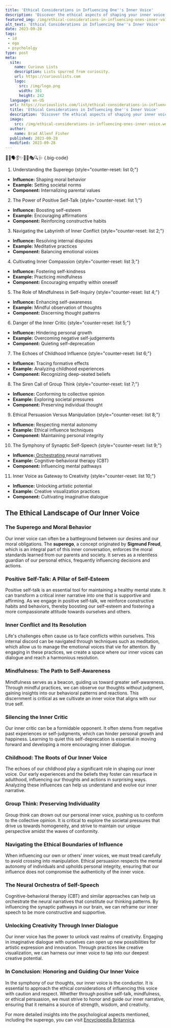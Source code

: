 ```yaml
---
title: 'Ethical Considerations in Influencing One''s Inner Voice'
description: 'Discover the ethical aspects of shaping your inner voice, examining the impact of influence on your thoughts and decisions. Stay curious about self-influence.'
featured_img: /img/ethical-considerations-in-influencing-ones-inner-voice.webp
alt_text: 'Ethical Considerations in Influencing One''s Inner Voice'
date: 2023-09-28
tags:
 - id
 - ego
 - psychololgy
type: post
meta:
  site:
    name: Curious Lists
    description: Lists spurred from curiosity.
    url: https://curiouslists.com
    logo:
      src: /img/logo.png
      width: 301
      height: 242
  language: en-US
  url: https://curiouslists.com/list/ethical-considerations-in-influencing-ones-inner-voice
  title: 'Ethical Considerations in Influencing One''s Inner Voice'
  description: 'Discover the ethical aspects of shaping your inner voice, examining the impact of influence on your thoughts and decisions. Stay curious about self-influence.'
  image:
    src: /img/ethical-considerations-in-influencing-ones-inner-voice.webp
  author:
    name: Brad Allenf Fisher
  published: 2023-09-28
  modified: 2023-09-28
---
```



🧠💭🗣️👂✨🤝🤔🎭🔍🩺 {.big-code}

1. Understanding the Superego {style="counter-reset: list 0;"}
  - **Influence:** Shaping moral behavior
  - **Example:** Setting societal norms
  - **Component:** Internalizing parental values

2. The Power of Positive Self-Talk {style="counter-reset: list 1;"}
  - **Influence:** Boosting self-esteem
  - **Example:** Encouraging affirmations
  - **Component:** Reinforcing constructive habits

3. Navigating the Labyrinth of Inner Conflict {style="counter-reset: list 2;"}
  - **Influence:** Resolving internal disputes
  - **Example:** Meditative practices
  - **Component:** Balancing emotional voices

4. Cultivating Inner Compassion {style="counter-reset: list 3;"}
  - **Influence:** Fostering self-kindness
  - **Example:** Practicing mindfulness
  - **Component:** Encouraging empathy within oneself

5. The Role of Mindfulness in Self-Inquiry {style="counter-reset: list 4;"}
  - **Influence:** Enhancing self-awareness
  - **Example:** Mindful observation of thoughts
  - **Component:** Discerning thought patterns

6. Danger of the Inner Critic {style="counter-reset: list 5;"}
  - **Influence:** Hindering personal growth
  - **Example:** Overcoming negative self-judgements
  - **Component:** Quieting self-deprecation

7. The Echoes of Childhood Influence {style="counter-reset: list 6;"}
  - **Influence:** Tracing formative effects
  - **Example:** Analyzing childhood experiences
  - **Component:** Recognizing deep-seated beliefs

8. The Siren Call of Group Think {style="counter-reset: list 7;"}
  - **Influence:** Conforming to collective opinion
  - **Example:** Exploring societal pressures
  - **Component:** Preserving individual thought

9. Ethical Persuasion Versus Manipulation {style="counter-reset: list 8;"}
  - **Influence:** Respecting mental autonomy
  - **Example:** Ethical influence techniques
  - **Component:** Maintaining personal integrity

10. The Symphony of Synaptic Self-Speech {style="counter-reset: list 9;"}
  - **Influence:**[  Orchestrating  ](https://curiouslists.com/list/inner-voice-in-therapy-techniques-for-self-discovery)neural narratives
  - **Example:** Cognitive-behavioral therapy (CBT)
  - **Component:** Influencing mental pathways

11. Inner Voice as Gateway to Creativity {style="counter-reset: list 10;"}
  - **Influence:** Unlocking artistic potential
  - **Example:** Creative visualization practices
  - **Component:** Cultivating imaginative dialogue


## The Ethical Landscape of Our Inner Voice

### The Superego and Moral Behavior
Our inner voice can often be a battleground between our desires and our moral obligations. The **superego**, a concept originated by **Sigmund Freud**, which is an integral part of this inner conversation, enforces the moral standards learned from our parents and society. It serves as a relentless guardian of our personal ethics, frequently influencing decisions and actions.

### Positive Self-Talk: A Pillar of Self-Esteem
Positive self-talk is an essential tool for maintaining a healthy mental state. It can transform a critical inner narrative into one that is supportive and affirming. As we engage in positive self-talk, we reinforce constructive habits and behaviors, thereby boosting our self-esteem and fostering a more compassionate attitude towards ourselves and others.

### Inner Conflict and Its Resolution
Life's challenges often cause us to face conflicts within ourselves. This internal discord can be navigated through techniques such as meditation, which allow us to manage the emotional voices that vie for attention. By engaging in these practices, we create a space where our inner voices can dialogue and reach a harmonious resolution.

### Mindfulness: The Path to Self-Awareness
Mindfulness serves as a beacon, guiding us toward greater self-awareness. Through mindful practices, we can observe our thoughts without judgment, gaining insights into our behavioral patterns and reactions. This discernment is critical as we cultivate an inner voice that aligns with our true self.

### Silencing the Inner Critic
Our inner critic can be a formidable opponent. It often stems from negative past experiences or self-judgments, which can hinder personal growth and happiness. Learning to quiet this self-deprecation is essential in moving forward and developing a more encouraging inner dialogue.

### Childhood: The Roots of Our Inner Voice
The echoes of our childhood play a significant role in shaping our inner voice. Our early experiences and the beliefs they foster can resurface in adulthood, influencing our thoughts and actions in surprising ways. Analyzing these influences can help us understand and evolve our inner narrative.

### Group Think: Preserving Individuality
Group think can drown out our personal inner voice, pushing us to conform to the collective opinion. It is critical to explore the societal pressures that drive us towards homogeneity, and strive to maintain our unique perspective amidst the waves of conformity.

### Navigating the Ethical Boundaries of Influence
When influencing our own or others' inner voices, we must tread carefully to avoid crossing into manipulation. Ethical persuasion respects the mental autonomy of individuals and upholds personal integrity, ensuring that our influence does not compromise the authenticity of the inner voice.

### The Neural Orchestra of Self-Speech
Cognitive-behavioral therapy (CBT) and similar approaches can help us orchestrate the neural narratives that constitute our thinking patterns. By influencing the synaptic pathways in our brain, we can reframe our inner speech to be more constructive and supportive.

### Unlocking Creativity Through Inner Dialogue
Our inner voice has the power to unlock vast realms of creativity. Engaging in imaginative dialogue with ourselves can open up new possibilities for artistic expression and innovation. Through practices like creative visualization, we can harness our inner voice to tap into our deepest creative potential.

### In Conclusion: Honoring and Guiding Our Inner Voice
In the symphony of our thoughts, our inner voice is the conductor. It is essential to approach the ethical considerations of influencing this voice with caution and respect. Whether through positive self-talk, mindfulness, or ethical persuasion, we must strive to honor and guide our inner narrative, ensuring that it remains a source of strength, wisdom, and creativity.

For more detailed insights into the psychological aspects mentioned, including the superego, you can visit [Encyclopedia Britannica](https://www.britannica.com/science/superego).